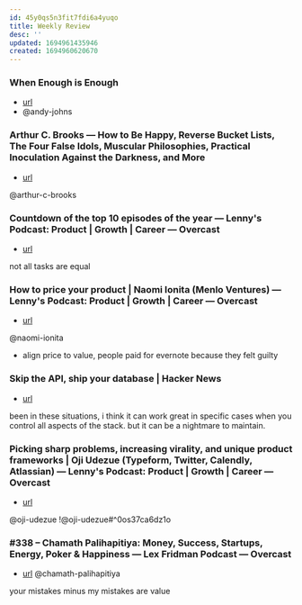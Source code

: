 ```yaml
---
id: 45y0qs5n3fit7fdi6a4yuqo
title: Weekly Review
desc: ''
updated: 1694961435946
created: 1694960620670
---
```


### When Enough is Enough
-  [url](https://www.notion.so/When-enough-is-enough-Andy-Johns-ex-FB-Twitter-Quora-Lenny-s-Podcast-722079c725bc49518d9974c9c15b756a?pvs=4)
- @andy-johns

### Arthur C. Brooks — How to Be Happy, Reverse Bucket Lists, The Four False Idols, Muscular Philosophies, Practical Inoculation Against the Darkness, and More 
- [url](https://www.notion.so/692-Arthur-C-Brooks-How-to-Be-Happy-Reverse-Bucket-Lists-The-Four-False-Idols-Muscular-Philos-3ddaf0c7388a425eafa35064b045e7a4?pvs=4)

@arthur-c-brooks

### Countdown of the top 10 episodes of the year — Lenny's Podcast: Product | Growth | Career — Overcast
- [url](https://www.notion.so/Countdown-of-the-top-10-episodes-of-the-year-Lenny-s-Podcast-Product-Growth-Career-Overcast-e2c31648e9bf46239e96310085d61cda?pvs=4)

not all tasks are equal

### How to price your product | Naomi Ionita (Menlo Ventures) — Lenny's Podcast: Product | Growth | Career — Overcast
- [url](https://www.notion.so/How-to-price-your-product-Naomi-Ionita-Menlo-Ventures-Lenny-s-Podcast-Product-Growth-Care-5cd65e9f958c4959a9f7f18a78eaf2eb?pvs=4)

@naomi-ionita


- align price to value, people paid for evernote because they felt guilty

### Skip the API, ship your database | Hacker News
- [url](https://www.notion.so/Skip-the-API-ship-your-database-Hacker-News-4f3d7dd37b3c4b5d88187b76771c44af?pvs=4)

been in these situations, i think it can work great in specific cases when you control all aspects of the stack. 
but it can be a nightmare to maintain. 

### Picking sharp problems, increasing virality, and unique product frameworks | Oji Udezue (Typeform, Twitter, Calendly, Atlassian) — Lenny's Podcast: Product | Growth | Career — Overcast
- [url](https://www.notion.so/Picking-sharp-problems-increasing-virality-and-unique-product-frameworks-Oji-Udezue-Typeform-T-5796457c3bfd44f591d36ba58a4f3ec2?pvs=4)

@oji-udezue
!@oji-udezue#^0os37ca6dz1o


### #338 – Chamath Palihapitiya: Money, Success, Startups, Energy, Poker & Happiness — Lex Fridman Podcast — Overcast
- [url](https://www.notion.so/338-Chamath-Palihapitiya-Money-Success-Startups-Energy-Poker-Happiness-Lex-Fridman-Podcas-718de0002406430696e78df5b7eefa27?pvs=4)
@chamath-palihapitiya

your mistakes minus my mistakes are value 
